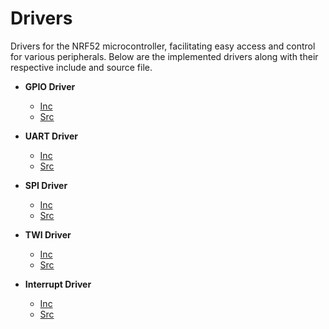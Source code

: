 # Drivers

Drivers for the NRF52 microcontroller, facilitating easy access and control for various peripherals. Below are the implemented drivers along with their respective include and source file.

- **GPIO Driver**
  - [Inc](Inc/driver_gpio.h)
  - [Src](Src/driver_gpio.c)

- **UART Driver**
  - [Inc](Inc/driver_uart.h)
  - [Src](Src/driver_uart.c)

- **SPI Driver**
  - [Inc](Inc/driver_spi.h)
  - [Src](Src/driver_spi.c)


- **TWI Driver**
  - [Inc](Inc/driver_twi.h)
  - [Src](Src/driver_twi.c)

- **Interrupt Driver**
  - [Inc](Inc/driver_interrupt.h)
  - [Src](Src/driver_interrupt.c)
